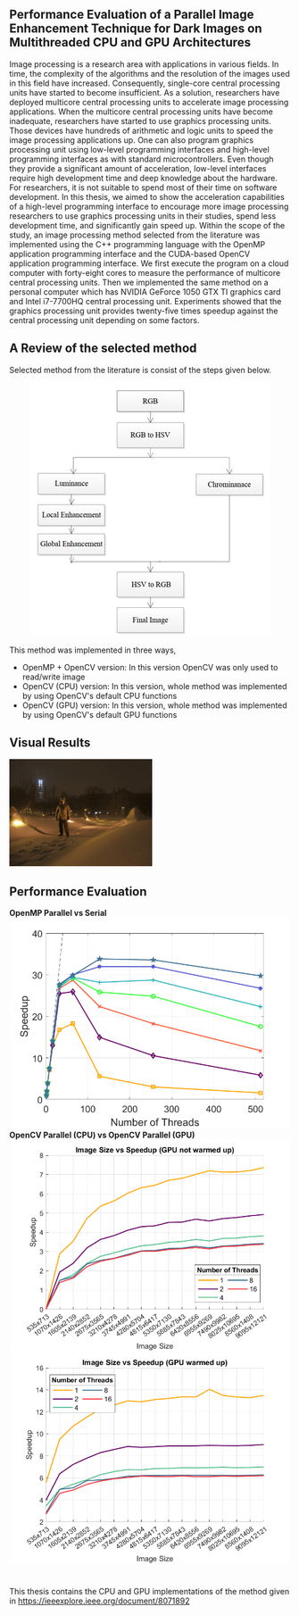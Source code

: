 ## Performance Evaluation of a Parallel Image Enhancement Technique for Dark Images on Multithreaded CPU and GPU Architectures

Image processing is a research area with applications in various fields. In time, the complexity of the algorithms and the resolution of the images used in this field have increased. Consequently, single-core central processing units have started to become insufficient. As a solution, researchers have deployed multicore central processing units to accelerate image processing applications. When the multicore central processing units have become inadequate, researchers have started to use graphics processing units. Those devices have hundreds of arithmetic and logic units to speed the image processing applications up. One can also program graphics processing unit using low-level programming interfaces and high-level programming interfaces as with standard microcontrollers. Even though they provide a significant amount of acceleration, low-level interfaces require high development time and deep knowledge about the hardware. For researchers, it is not suitable to spend most of their time on software development. In this thesis, we aimed to show the acceleration capabilities of a high-level programming interface to encourage more image processing researchers to use graphics processing units in their studies, spend less development time, and significantly gain speed up. Within the scope of the study, an image processing method selected from the literature was implemented using the C++ programming language with the OpenMP application programming interface and the CUDA-based OpenCV application programming interface. We first execute the program on a cloud computer with forty-eight cores to measure the performance of multicore central processing units. Then we implemented the same method on a personal computer which has NVIDIA GeForce 1050 GTX TI graphics card and Intel i7-7700HQ central processing unit. Experiments showed that the graphics processing unit provides twenty-five times speedup against the central processing unit depending on some factors.

## A Review of the selected method
Selected method from the literature is consist of the steps given below. <br>

<p align="center">
  <img src="https://github.com/batuhanhangun/MSc-Thesis/blob/main/diagram.png" />
</p>

This method was implemented in three ways,

* OpenMP + OpenCV version: In this version OpenCV was only used to read/write image
* OpenCV (CPU) version: In this version, whole method was implemented by using OpenCV's default CPU functions
* OpenCV (GPU) version: In this version, whole method was implemented by using OpenCV's default GPU functions

## Visual Results
![alt text](https://raw.githubusercontent.com/batuhanhangun/MSc-Thesis/main/results.gif)

## Performance Evaluation
**OpenMP Parallel vs Serial** <br>
![alt text](https://github.com/batuhanhangun/MSc-Thesis/blob/main/totalsp.png)
<br>
**OpenCV Parallel (CPU) vs OpenCV Parallel (GPU)** <br>
![alt text](https://github.com/batuhanhangun/MSc-Thesis/blob/main/TotalSpeedupGPUnotWarmed.png)
<br>
![alt text](https://github.com/batuhanhangun/MSc-Thesis/blob/main/TotalSpeedupGPUwarmed.png)

# 

This thesis contains the CPU and GPU implementations of the method given in https://ieeexplore.ieee.org/document/8071892

